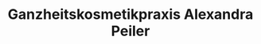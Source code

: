 ---
title: "Ganzheitskosmetikpraxis Alexandra Peiler"
url: /cloppenburg/ganzheitskosmetikpraxis-alexandra-peiler/
shop: Kosmetik
---